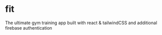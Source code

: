 # fit
 The ultimate gym training app built with react & tailwindCSS and additional firebase authentication
